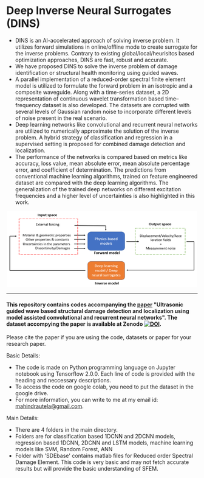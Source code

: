 # Deep Inverse Neural Surrogates (DINS)
* DINS is an AI-accelerated approach of solving inverse problem. It utilizes forward simulations in online/offline mode to create surrogate for the inverse problems. Contrary to existing global/local/heurisitcs based optimization approaches, DINS are fast, robust and accurate.
* We have proposed DINS to solve the inverse problem of damage identification or structural health monitoring using guided waves.
* A parallel implementation of a reduced-order spectral finite element model is utilized to formulate the forward problem in an isotropic and a composite waveguide. Along with a time-series dataset, a 2D representation of continuous wavelet transformation based time–frequency dataset is also developed. The datasets are corrupted with several levels of Gaussian random noise to incorporate different levels of noise present in the real scenario.
* Deep learning networks like convolutional and recurrent neural networks are utilized to numerically approximate the solution of the inverse problem. A hybrid strategy of classification and regression in a supervised setting is proposed for combined damage detection and localization.
* The performance of the networks is compared based on metrics like accuracy, loss value, mean absolute error, mean absolute percentage error, and coefficient of determination. The predictions from conventional machine learning algorithms, trained on feature engineered dataset are compared with the deep learning algorithms. The generalization of the trained deep networks on different excitation frequencies and a higher level of uncertainties is also highlighted in this work.
<p align="center">
  <img src="images/DINS.png" width="500" height="200" />
</p>

-------
#### This repository contains codes accompanying the [paper](https://doi.org/10.1016/j.eswa.2020.114189) "Ultrasonic guided wave based structural damage detection and localization using model assisted convolutional and recurrent neural networks". The dataset accompying the paper is available at Zenodo <a href="https://doi.org/10.5281/zenodo.13844147"><img src="https://zenodo.org/badge/DOI/10.5281/zenodo.13844147.svg" alt="DOI"></a>.
Please cite the paper if you are using the code, datasets or paper for your research paper. 

Basic Details:
* The code is made on Python programming language on Jupyter notebook using Tensorflow 2.0.0. Each line of code is provided with the heading and neccessary descriptions.
* To access the code on google colab, you need to put the dataset in the google drive.
* For more information, you can write to me at my email id: mahindrautela@gmail.com.

Main Details:
* There are 4 folders in the main directory.
* Folders are for classification based 1DCNN and 2DCNN models, regression based 1DCNN, 2DCNN and LSTM models, machine learning models like SVM, Random Forest, ANN
* Folder with 'SDEbase' contains matlab files for Reduced order Spectral Damage Element. This code is very basic and may not fetch accurate results but will provide the basic understanding of SFEM.
